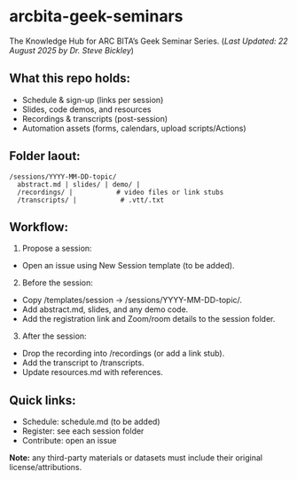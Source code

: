 # arcbita-geek-seminars
The Knowledge Hub for ARC BITA’s Geek Seminar Series. 
(_Last Updated: 22 August 2025 by Dr. Steve Bickley_)

## What this repo holds:
* Schedule & sign-up (links per session)
* Slides, code demos, and resources
* Recordings & transcripts (post-session)
* Automation assets (forms, calendars, upload scripts/Actions)

## Folder laout:
```
/sessions/YYYY-MM-DD-topic/
  abstract.md | slides/ | demo/ |
  /recordings/ |           # video files or link stubs
  /transcripts/ |           # .vtt/.txt
```

## Workflow:
1. Propose a session:
  * Open an issue using New Session template (to be added).
2. Before the session:
  * Copy /templates/session → /sessions/YYYY-MM-DD-topic/.
  * Add abstract.md, slides, and any demo code.
  * Add the registration link and Zoom/room details to the session folder.
3. After the session:
  * Drop the recording into /recordings (or add a link stub).
  * Add the transcript to /transcripts.
  * Update resources.md with references.

## Quick links:
* Schedule: schedule.md (to be added)
* Register: see each session folder
* Contribute: open an issue

**Note:** any third-party materials or datasets must include their original license/attributions.
